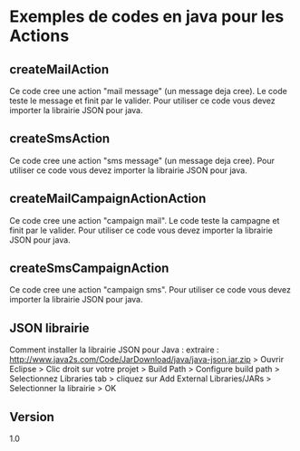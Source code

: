 Exemples de codes en java pour les Actions
==


createMailAction
--

Ce code cree une action "mail message" (un message deja cree). Le code teste le message et finit par le valider.
Pour utiliser ce code vous devez importer la librairie JSON pour java.

createSmsAction
--

Ce code cree une action "sms message" (un message deja cree).
Pour utiliser ce code vous devez importer la librairie JSON pour java.

createMailCampaignActionAction
--

Ce code cree une action "campaign mail". Le code teste la campagne et finit par le valider.
Pour utiliser ce code vous devez importer la librairie JSON pour java.

createSmsCampaignAction
--

Ce code cree une action "campaign sms".
Pour utiliser ce code vous devez importer la librairie JSON pour java.

JSON librairie
--

Comment installer la librairie JSON pour Java : extraire : http://www.java2s.com/Code/JarDownload/java/java-json.jar.zip > Ouvrir Eclipse > Clic droit sur votre projet > Build Path > Configure build path > Selectionnez Libraries tab > cliquez sur Add External Libraries/JARs > Selectionner la librairie > OK


Version
--

1.0
